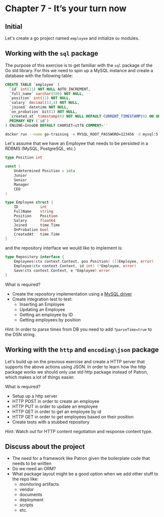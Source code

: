 # Chapter 7 - It’s your turn now

## Initial

Let's create a go project named `employee` and initialize `Go` modules.

## Working with the `sql` package

The purpose of this exercise is to get familiar with the `sql` package of the Go std library.
For this we need to spin up a MySQL instance and create a database with the following table:

```sql
CREATE TABLE `employee` (
  `id` int(11) NOT NULL AUTO_INCREMENT,
  `full_name` varchar(500) NOT NULL,
  `position` int(11) NOT NULL,
  `salary` decimal(13,4) NOT NULL,
  `joined` datetime NOT NULL,
  `on_probation` bit(1) NOT NULL,
  `created_at` timestamp(6) NOT NULL DEFAULT CURRENT_TIMESTAMP(6) ON UPDATE CURRENT_TIMESTAMP(6),
  PRIMARY KEY (`id`)
) ENGINE=InnoDB DEFAULT CHARSET=utf8 COMMENT=''
```

```bash
docker run --name go-training -e MYSQL_ROOT_PASSWORD=123456 -d mysql:5.7
```

Let's assume that we have an Employee that needs to be persisted in a RDBMS (MySQL, PostgreSQL, etc.)

```go
type Position int

const (
    Undetermined Position = iota
    Junior
    Senior
    Manager
    CEO
)

type Employee struct {
    ID          int
    FullName    string
    Position    Position
    Salary      float64
    Joined      time.Time
    OnProbation bool
    CreatedAt   time.Time
}
```

and the repository interface we would like to implement is:

```go
type Repository interface {
    Employees(ctx context.Context, pos Position) ([]Employee, error)
    Employee(ctx context.Context, id int) (*Employee, error)
    Save(ctx context.Context, e *Employee) error
}
```

What is required?

- Create the repository implementation using a [MySQL driver](https://github.com/go-sql-driver/mysql)
- Create integration test to test:
  - Inserting an Employee
  - Updating an Employee
  - Getting an employee by ID
  - Getting employees by position

Hint: In order to parse times from DB you need to add `?parseTime=true` to the DSN string.

## Working with the `http` and `encoding\json` package

Let's build up on the previous exercise and create a HTTP server that supports the above actions using JSON.
In order to learn how the http package works we should only use std http package instead of Patron, which makes a lot of things easier.

What is required?

- Setup up a http server
- HTTP POST in order to create an employee
- HTTP PUT in order to update an employee
- HTTP GET in order to get an employee by id
- HTTP GET in order to get employees based on their position
- Create tests with a stubbed repository

Hint: Watch out for HTTP content negotiation and response content type.

## Discuss about the project

- The need for a framework like Patron given the boilerplate code that needs to be written
- Do we need an ORM?
- What package layout might be a good option when we add other stuff to the repo like:
  - monitoring artifacts
  - vendor
  - documents
  - deployment
  - scripts
  - etc.
